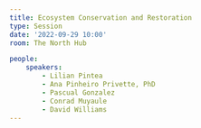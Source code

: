 ```yaml
---
title: Ecosystem Conservation and Restoration
type: Session
date: '2022-09-29 10:00'
room: The North Hub

people:
    speakers:
        - Lilian Pintea
        - Ana Pinheiro Privette, PhD
        - Pascual Gonzalez
        - Conrad Muyaule
        - David Williams
---
```

